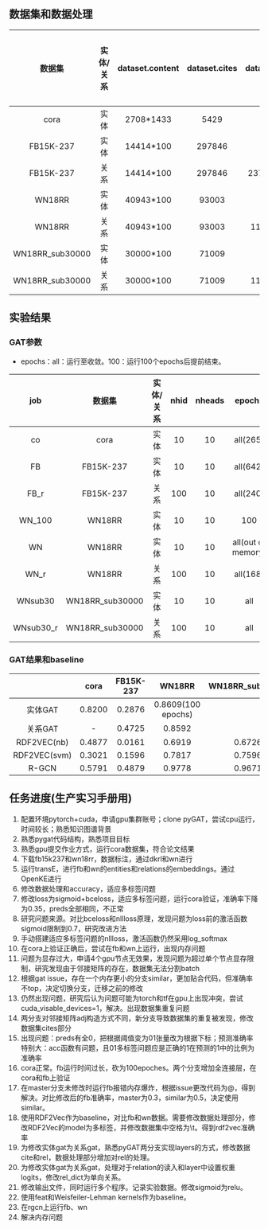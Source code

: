 ## 数据集和数据处理

|  数据集   |实体/关系|dataset.content|dataset.cites|dataset.rel|classes| 数据处理时间 | 运行1个epoch时间 |
| :-------: | :---: | :--------: | :----: | :------: | :----: | :----: | :----: |
|   cora    |  实体 | 2708\*1433 | 5429   |    -     | 7 |   6s  |  0.05s |
| FB15K-237 |  实体 | 14414\*100 | 297846 |    -     |    25    |   11s | 2min40s|
| FB15K-237 |  关系 | 14414\*100 | 297846 | 237\*100 | 25 |   11s | 3min20s|
|   WN18RR  |  实体 | 40943\*100 | 93003  |    -     |    4    |   43s |  26min |
|   WN18RR  |  关系 | 40943\*100 | 93003  |  11\*100 | 4 |   43s |17min10s|
| WN18RR_sub30000 | 实体 | 30000*100 | 71009 | - | 4 | 25s ||
| WN18RR_sub30000 | 关系 | 30000*100 | 71009 | 11\*100 | 4 | 26s ||

## 实验结果

### GAT参数

+ epochs：all：运行至收敛。100：运行100个epochs后提前结束。

|   job   |   数据集  |实体/关系|  nhid | nheads |  epochs  | 运行时间 |
| :-----: | :-------: | :----: | :---: | :----: | :------: | :------: |
|   co    |    cora   |  实体  |   10  |   10   | all(265) |   30s    |
|   FB    | FB15K-237 |  实体  |   10  |   10   | all(642) | 27h20min |
|  FB_r   | FB15K-237 |  关系  |  100  |   10   | all(240) | 19h30min |
| WN_100  |   WN18RR  |  实体  |   10  |   10   |   100    | 44h20min |
|   WN    |   WN18RR  |  实体  |   10  |   10   | all(out of memory)  | - |
|  WN_r   |   WN18RR  |  关系  |  100  |   10   | all(168) | 43h40min |
| WNsub30 | WN18RR_sub30000 | 实体 | 10 | 10 | all | |
| WNsub30_r | WN18RR_sub30000 | 关系 | 100 | 10 | all | |

### GAT结果和baseline

|  |  cora   | FB15K-237 | WN18RR | WN18RR_sub30000 |
| :----------: | :---: | :---: | :---:| :---:|
| 实体GAT | 0.8200 | 0.2876 | 0.8609(100 epochs) |  |
| 关系GAT | - | 0.4725 | 0.8592 |  |
| RDF2VEC(nb)  | 0.4877 |  0.0161 | 0.6919 | 0.6726 |
| RDF2VEC(svm) | 0.3021 | 0.1596 | 0.7817 | 0.7596 |
|    R-GCN     | 0.5791 | 0.4879 | 0.9778 | 0.9671 |

## 任务进度(生产实习手册用)

1. 配置环境pytorch+cuda，申请gpu集群账号；clone pyGAT，尝试cpu运行，时间较长；熟悉知识图谱背景
2. 熟悉pygat代码结构，熟悉项目目标
3. 熟悉gpu提交作业方式，运行cora数据集，符合论文结果
4. 下载fb15k237和wn18rr，数据标注，通过dkrl和wn进行
5. 运行transE，进行fb和wn的entities和relations的embeddings。通过OpenKE进行
6. 修改数据处理和accuracy，适应多标签问题
7. 修改loss为sigmoid+bceloss，适应多标签问题，运行cora验证，准确率下降为0.35，preds全部相同，不正常
8. 研究问题来源。对比bceloss和nllloss原理，发现问题为loss前的激活函数sigmoid限制到0.7，研究改进方法
9. 手动搭建适应多标签问题的nllloss，激活函数仍然采用log_softmax
10. 在cora上验证正确后，尝试在fb和wn上运行，出现内存问题
11. 问题为显存过大，申请4个gpu节点无效果，发现问题为超过单个节点显存限制，研究发现由于邻接矩阵的存在，数据集无法分割batch
12. 根据gat issue，存在一个内存更小的分支similar，更加贴合代码，但准确率不top，决定切换分支，迁移之前的修改
13. 仍然出现问题，研究后认为问题可能为torch和tf在gpu上出现冲突，尝试cuda_visable_devices=1，解决。出现数据集重复问题
14. 两分支对邻接矩阵adj构造方式不同，新分支导致数据集的重复被发现，修改数据集cites部分
15. 出现问题：preds有全0，把根据阈值变为01张量改为根据下标；预测准确率特别大：acc函数有问题，且01多标签问题应是正确的1在预测的1中的比例为准确率
16. cora正常。fb运行时间过长，砍为100epoches。两个分支增加全连接层，在cora和fb上验证
17. 在master分支未修改时运行fb报错内存爆炸，根据issue更改代码为@，得到解决。对比修改后的fb准确率，master为0.3，similar为0.5，决定使用similar。
18. 使用RDF2Vec作为baseline，对比fb和wn数据。需要修改数据处理部分，修改RDF2Vec的model为多标签，并修改数据集中空格为\t。得到rdf2vec准确率
19. 为修改实体gat为关系gat，熟悉pyGAT两分支实现layers的方式，修改数据cite和rel，数据处理部分增加对rel的处理。
20. 为修改实体gat为关系gat，处理对于relation的读入和layer中设置权重logits，修改rel_dict为单向关系。
21. 修改输出文件，同时运行多个程序。记录实验数据。修改sigmoid为relu。
22. 使用feat和Weisfeiler-Lehman kernels作为baseline。
23. 在rgcn上运行fb、wn
24. 解决内存问题